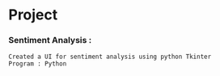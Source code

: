 # Project
### Sentiment Analysis :
	Created a UI for sentiment analysis using python Tkinter  
	Program : Python  
